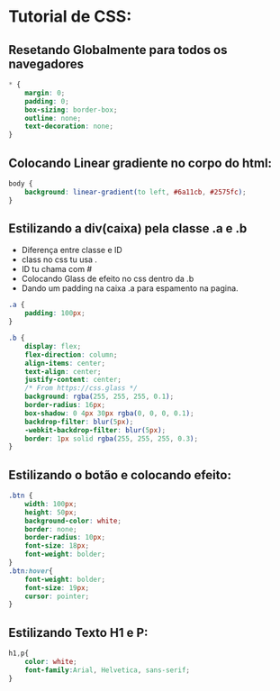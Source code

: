 # Tutorial de CSS:

## Resetando Globalmente para todos os navegadores
```css
* {
    margin: 0;
    padding: 0;
    box-sizing: border-box;
    outline: none;
    text-decoration: none;
}
```

## Colocando Linear gradiente no corpo do html:

```css
body {
    background: linear-gradient(to left, #6a11cb, #2575fc);
}
```

## Estilizando a div(caixa) pela classe .a e .b

- Diferença entre classe e ID
- class no css tu usa .
- ID tu chama com #
- Colocando Glass de efeito no css dentro da .b
- Dando um padding na caixa .a para espamento na pagina.

```css
.a {
    padding: 100px;
}

.b {
    display: flex;
    flex-direction: column;
    align-items: center;
    text-align: center;
    justify-content: center;
    /* From https://css.glass */
    background: rgba(255, 255, 255, 0.1);
    border-radius: 16px;
    box-shadow: 0 4px 30px rgba(0, 0, 0, 0.1);
    backdrop-filter: blur(5px);
    -webkit-backdrop-filter: blur(5px);
    border: 1px solid rgba(255, 255, 255, 0.3);
}
```

## Estilizando o botão e colocando efeito:

```css
.btn {
    width: 100px;
    height: 50px;
    background-color: white;
    border: none;
    border-radius: 10px;
    font-size: 18px;
    font-weight: bolder;
}
.btn:hover{
    font-weight: bolder;
    font-size: 19px;
    cursor: pointer;
}
```

## Estilizando Texto H1 e P:

```css
h1,p{
    color: white;
    font-family:Arial, Helvetica, sans-serif;
}
```

